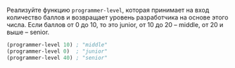 
Реализуйте функцию `programmer-level`, которая принимает на вход количество баллов и возвращает уровень разработчика на основе этого числа. Если баллов от 0 до 10, то это junior, от 10 до 20 – middle, от 20 и выше – senior.

```scheme
(programmer-level 10) ; "middle"
(programmer-level 0)  ; "junior"
(programmer-level 40) ; "senior"
```
